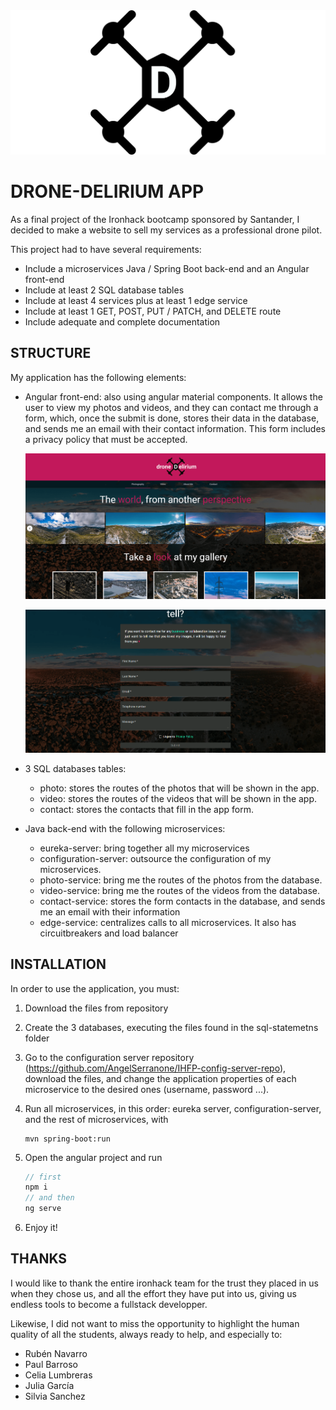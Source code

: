 <img src="angular-frontend\src\assets\images\icons\banner.png" style="zoom:50%;" />

# DRONE-DELIRIUM APP

As a final project of the Ironhack bootcamp sponsored by Santander, I decided to make a website to sell my services as a professional drone pilot. 

This project had to have several requirements:

- Include a microservices Java / Spring Boot back-end and an Angular front-end
- Include at least 2 SQL database tables
- Include at least 4 services plus at least 1 edge service
- Include at least 1 GET, POST, PUT / PATCH, and DELETE route
- Include adequate and complete documentation

## STRUCTURE

My application has the following elements:

- Angular front-end: also using angular material components. It allows the user to view my photos and videos, and they can contact me through a form, which, once the submit is done, stores their data in the database, and sends me an email with their contact information. This form includes a privacy policy that must be accepted.

  ![](screenshots\captura1.png)

  ![](screenshots\captura2.png)

- 3 SQL databases tables:

  - photo: stores the routes of the photos that will be shown in the app.
  - video: stores the routes of the videos that will be shown in the app.
  - contact: stores the contacts that fill in the app form.

- Java back-end with the following microservices:

  - eureka-server: bring together all my microservices
  - configuration-server: outsource the configuration of my microservices.
  - photo-service: bring me the routes of the photos from the database.
  - video-service: bring me the routes of the videos from the database.
  - contact-service: stores the form contacts in the database, and sends me an email with their information
  - edge-service: centralizes calls to all microservices. It also has circuitbreakers and load balancer

## INSTALLATION

In order to use the application, you must:

1.  Download the files from repository

2. Create the 3 databases, executing the files found in the sql-statemetns folder

3. Go to the configuration server repository (https://github.com/AngelSerranone/IHFP-config-server-repo), download the files, and change the application properties of each microservice to the desired ones (username, password ...).

4. Run all microservices, in this order: eureka server, configuration-server, and the rest of microservices, with

   ```
   mvn spring-boot:run
   ```

5. Open the angular project and run

   ```typescript
   // first
   npm i
   // and then
   ng serve
   ```

6. Enjoy it!

## THANKS

I would like to thank the entire ironhack team for the trust they placed in us when they chose us, and all the effort they have put into us, giving us endless tools to become a fullstack developper.

Likewise, I did not want to miss the opportunity to highlight the human quality of all the students, always ready to help, and especially to:

- Rubén Navarro
- Paul Barroso
- Celia Lumbreras
- Julia García
- Silvia Sanchez















